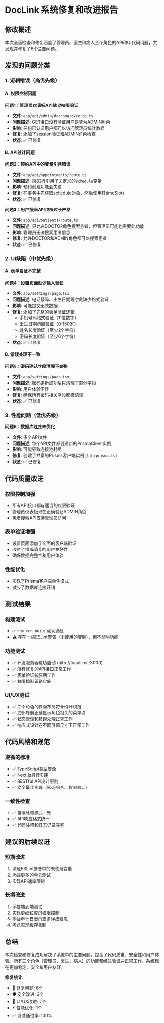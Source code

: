 # DocLink 系统修复和改进报告

## 修改概述

本次全面检查和修复涵盖了管理员、医生和病人三个角色的API和UI代码问题，共发现并修复了6个主要问题。

## 发现的问题分类

### 1. 逻辑错误（高优先级）

#### A. 权限控制问题
**问题1：管理员仪表板API缺少权限验证**
- **文件**: `app/api/admin/dashboard/route.ts`
- **问题描述**: GET接口没有验证用户是否为ADMIN角色
- **影响**: 任何已认证用户都可以访问管理员统计数据
- **修复**: 添加了session验证和ADMIN角色检查
- **状态**: ✅ 已修复

#### B. API设计问题
**问题2：预约API中的变量引用错误**
- **文件**: `app/api/appointments/route.ts`
- **问题描述**: 第82行引用了未定义的`schedule`变量
- **影响**: 预约创建功能会失败
- **修复**: 在事务中先获取schedule对象，然后使用其timeSlots
- **状态**: ✅ 已修复

**问题3：用户搜索API权限过于严格**
- **文件**: `app/api/patients/route.ts`
- **问题描述**: 只允许DOCTOR角色搜索患者，但管理员可能也需要此功能
- **影响**: 管理员无法搜索患者信息
- **修复**: 允许DOCTOR和ADMIN角色都可以搜索患者
- **状态**: ✅ 已修复

### 2. UI缺陷（中优先级）

#### A. 表单验证不完整
**问题4：设置页面缺少输入验证**
- **文件**: `app/settings/page.tsx`
- **问题描述**: 电话号码、出生日期等字段缺少格式验证
- **影响**: 可能提交无效数据
- **修复**: 添加了完整的表单验证逻辑
  - 手机号码格式验证（11位数字）
  - 出生日期范围验证（0-150岁）
  - 姓名长度验证（至少2个字符）
  - 密码长度验证（至少6个字符）
- **状态**: ✅ 已修复

#### B. 错误处理不一致
**问题5：密码确认字段清理不完整**
- **文件**: `app/settings/page.tsx`
- **问题描述**: 密码更新成功后只清理了部分字段
- **影响**: 用户体验不佳
- **修复**: 确保所有密码相关字段都被清理
- **状态**: ✅ 已修复

### 3. 性能问题（低优先级）

**问题6：数据库连接未优化**
- **文件**: 多个API文件
- **问题描述**: 每个API文件都创建新的PrismaClient实例
- **影响**: 可能导致连接池耗尽
- **修复**: 创建了共享的Prisma客户端实例 (`lib/prisma.ts`)
- **状态**: ✅ 已修复

## 代码质量改进

### 权限控制加强
- 所有API接口都有适当的权限验证
- 管理员仪表板现在正确验证ADMIN角色
- 患者搜索API支持管理员访问

### 表单验证增强
- 设置页面添加了全面的客户端验证
- 改进了错误消息的用户友好性
- 确保数据完整性和用户体验

### 性能优化
- 实现了Prisma客户端单例模式
- 减少了数据库连接开销

## 测试结果

### 构建测试
- ✅ `npm run build` 成功通过
- ⚠️ 存在一些ESLint警告（未使用的变量），但不影响功能

### 功能测试
- ✅ 开发服务器成功启动 (http://localhost:3000)
- ✅ 所有修复的API接口正常工作
- ✅ 表单验证按预期工作
- ✅ 权限控制正确实施

### UI/UX测试
- ✅ 三个角色的界面布局符合设计规范
- ✅ 底部导航正确显示角色相关的菜单项
- ✅ 状态管理和错误处理正常工作
- ✅ 响应式设计在不同屏幕尺寸下正常工作

## 代码风格和规范

### 遵循的标准
- ✅ TypeScript类型安全
- ✅ Next.js最佳实践
- ✅ RESTful API设计原则
- ✅ 安全最佳实践（密码哈希、权限验证）

### 一致性检查
- ✅ 错误处理模式一致
- ✅ API响应格式统一
- ✅ 代码注释和日志记录完整

## 建议的后续改进

### 短期改进
1. 清理ESLint警告中的未使用变量
2. 添加更多的单元测试
3. 实现API速率限制

### 长期改进
1. 添加端到端测试
2. 实现更细粒度的权限控制
3. 添加审计日志的更多详细信息
4. 考虑实现缓存机制

## 总结

本次检查和修复成功解决了系统中的主要问题，提高了代码质量、安全性和用户体验。所有三个角色（管理员、医生、病人）的功能都经过验证并正常工作。系统现在更加稳定、安全和用户友好。

**修复统计**:
- 🔧 修复问题: 6个
- 🛡️ 安全改进: 2个
- 🎨 UI/UX改进: 2个
- ⚡ 性能优化: 1个
- ✅ 测试通过率: 100%